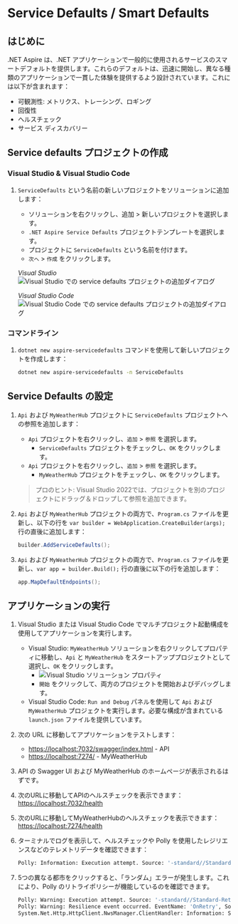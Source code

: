 # Service Defaults / Smart Defaults

## はじめに

.NET Aspire は、.NET アプリケーションで一般的に使用されるサービスのスマートデフォルトを提供します。これらのデフォルトは、迅速に開始し、異なる種類のアプリケーションで一貫した体験を提供するよう設計されています。これには以下が含まれます：

- 可観測性: メトリクス、トレーシング、ロギング
- 回復性
- ヘルスチェック
- サービス ディスカバリー

## Service defaults プロジェクトの作成

### Visual Studio & Visual Studio Code

1. `ServiceDefaults` という名前の新しいプロジェクトをソリューションに追加します：

	- ソリューションを右クリックし、追加 > 新しいプロジェクトを選択します。
	- `.NET Aspire Service Defaults` プロジェクトテンプレートを選択します。
	- プロジェクトに `ServiceDefaults` という名前を付けます。
	- `次へ` > `作成` をクリックします。

	*Visual Studio*
	![Visual Studio での service defaults プロジェクトの追加ダイアログ](./media/vs-add-servicedefaults.png)

	*Visual Studio Code*
	![Visual Studio Code での service defaults プロジェクトの追加ダイアログ](./media/vsc-add-servicedefaults.png)


### コマンドライン

1. `dotnet new aspire-servicedefaults` コマンドを使用して新しいプロジェクトを作成します：

	```bash
	dotnet new aspire-servicedefaults -n ServiceDefaults
	```

## Service Defaults の設定

1. `Api` および `MyWeatherHub` プロジェクトに `ServiceDefaults` プロジェクトへの参照を追加します：

	- `Api` プロジェクトを右クリックし、`追加` > `参照` を選択します。
		- `ServiceDefaults` プロジェクトをチェックし、`OK` をクリックします。
	- `Api` プロジェクトを右クリックし、`追加` > `参照` を選択します。
		- `MyWeatherHub` プロジェクトをチェックし、`OK` をクリックします。

	> プロのヒント: Visual Studio 2022では、プロジェクトを別のプロジェクトにドラッグ＆ドロップして参照を追加できます。

1. `Api` および `MyWeatherHub` プロジェクトの両方で、`Program.cs` ファイルを更新し、以下の行を `var builder = WebApplication.CreateBuilder(args);` 行の直後に追加します：
	
	```csharp
	builder.AddServiceDefaults();
	```
1. `Api` および `MyWeatherHub` プロジェクトの両方で、`Program.cs` ファイルを更新し、`var app = builder.Build();` 行の直後に以下の行を追加します：

	```csharp
	app.MapDefaultEndpoints();
	```

## アプリケーションの実行

1. Visual Studio または Visual Studio Code でマルチプロジェクト起動構成を使用してアプリケーションを実行します。
	- Visual Studio: `MyWeatherHub` ソリューションを右クリックしてプロパティに移動し、`Api` と `MyWeatherHub` をスタートアッププロジェクトとして選択し、`OK` をクリックします。
		- ![Visual Studio ソリューション プロパティ](./media/vs-multiproject.png)
		- `開始` をクリックして、両方のプロジェクトを開始およびデバッグします。
	- Visual Studio Code: `Run and Debug` パネルを使用して `Api` および `MyWeatherHub` プロジェクトを実行します。必要な構成が含まれている `launch.json` ファイルを提供しています。

1. 次の URL に移動してアプリケーションをテストします：

	- [https://localhost:7032/swagger/index.html](https://localhost:7032/swagger/index.html) - API
	- [https://localhost:7274/](https://localhost:7274/) - MyWeatherHub

1. API の Swagger UI および MyWeatherHub のホームページが表示されるはずです。
1. 次のURLに移動してAPIのヘルスチェックを表示できます：[https://localhost:7032/health](https://localhost:7032/health)
1. 次のURLに移動してMyWeatherHubのヘルスチェックを表示できます：[https://localhost:7274/health](https://localhost:7274/health)
1. ターミナルでログを表示して、ヘルスチェックや Polly を使用したレジリエンスなどのテレメトリデータを確認できます：

	```bash
	Polly: Information: Execution attempt. Source: '-standard//Standard-Retry', Operation Key: '', Result: '200', Handled: 'False', Attempt: '0', Execution Time: '13.0649'
	```
1. 5つの異なる都市をクリックすると、「ランダム」エラーが発生します。これにより、Polly のリトライポリシーが機能しているのを確認できます。

	```bash
	Polly: Warning: Execution attempt. Source: '-standard//Standard-Retry', Operation Key: '', Result: '500', Handled: 'True', Attempt: '0', Execution Time: '9732.8258'
	Polly: Warning: Resilience event occurred. EventName: 'OnRetry', Source: '-standard//Standard-Retry', Operation Key: '', Result: '500'
	System.Net.Http.HttpClient.NwsManager.ClientHandler: Information: Sending HTTP request GET http://localhost:5271/forecast/AKZ318
	```